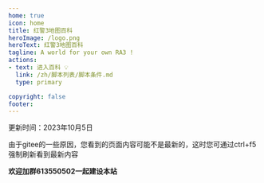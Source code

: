 ```yaml
---
home: true
icon: home
title: 红警3地图百科
heroImage: /logo.png
heroText: 红警3地图百科
tagline: A world for your own RA3 !
actions:
- text: 进入百科 💡
  link: /zh/脚本列表/脚本条件.md
  type: primary

copyright: false
footer: 
---
```


更新时间：2023年10月5日

由于gitee的一些原因，您看到的页面内容可能不是最新的，这时您可通过ctrl+f5强制刷新看到最新内容

**欢迎加群613550502一起建设本站**
